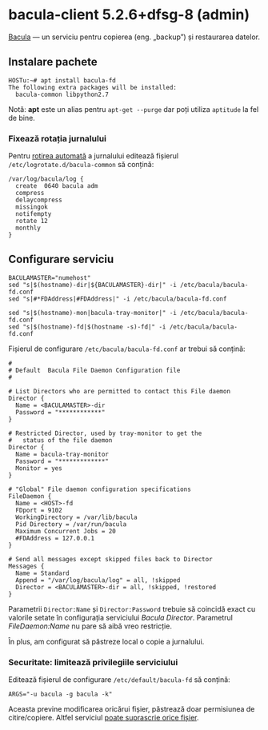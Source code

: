 bacula-client 5.2.6+dfsg-8 (admin)
==================================

[Bacula][acasă] — un serviciu pentru copierea (eng. „backup”) și restaurarea datelor.

[acasă]: http://bacula.org/


Instalare pachete
-----------------

    HOSTu:~# apt install bacula-fd
    The following extra packages will be installed:
      bacula-common libpython2.7

Notă: **apt** este un alias pentru `apt-get --purge` dar poți utiliza `aptitude` la fel de bine.

### Fixează rotația jurnalului

Pentru [rotirea automată][694046] a jurnalului editează fișierul `/etc/logrotate.d/bacula-common` să conțină:

    /var/log/bacula/log {
      create  0640 bacula adm
      compress
      delaycompress
      missingok
      notifempty
      rotate 12
      monthly
    }

[694046]: http://bugs.debian.org/694046


Configurare serviciu
--------------------

    BACULAMASTER="numehost"
    sed "s|$(hostname)-dir|${BACULAMASTER}-dir|" -i /etc/bacula/bacula-fd.conf
    sed "s|#*FDAddress|#FDAddress|" -i /etc/bacula/bacula-fd.conf

    sed "s|$(hostname)-mon|bacula-tray-monitor|" -i /etc/bacula/bacula-fd.conf
    sed "s|$(hostname)-fd|$(hostname -s)-fd|" -i /etc/bacula/bacula-fd.conf

Fișierul de configurare `/etc/bacula/bacula-fd.conf` ar trebui să conțină:

    #
    # Default  Bacula File Daemon Configuration file
    #

    # List Directors who are permitted to contact this File daemon
    Director {
      Name = <BACULAMASTER>-dir
      Password = "************"
    }

    # Restricted Director, used by tray-monitor to get the
    #   status of the file daemon
    Director {
      Name = bacula-tray-monitor
      Password = "*************"
      Monitor = yes
    }

    # "Global" File daemon configuration specifications
    FileDaemon {
      Name = <HOST>-fd
      FDport = 9102
      WorkingDirectory = /var/lib/bacula
      Pid Directory = /var/run/bacula
      Maximum Concurrent Jobs = 20
      #FDAddress = 127.0.0.1
    }

    # Send all messages except skipped files back to Director
    Messages {
      Name = Standard
      Append = "/var/log/bacula/log" = all, !skipped
      Director = <BACULAMASTER>-dir = all, !skipped, !restored
    }

Parametrii `Director:Name` și `Director:Password` trebuie să coincidă exact cu valorile setate în configurația serviciului *Bacula Director*.
Parametrul *FileDaemon:Name* nu pare să aibă vreo restricție.

În plus, am configurat să păstreze local o copie a jurnalului.

### Securitate: limitează privilegiile serviciului

Editează fișierul de configurare `/etc/default/bacula-fd` să conțină:

    ARGS="-u bacula -g bacula -k"

Aceasta previne modificarea oricărui fișier, păstrează doar permisiunea de citire/copiere. Altfel serviciul [poate suprascrie orice fișier][699149].

[699149]: http://bugs.debian.org/699149
